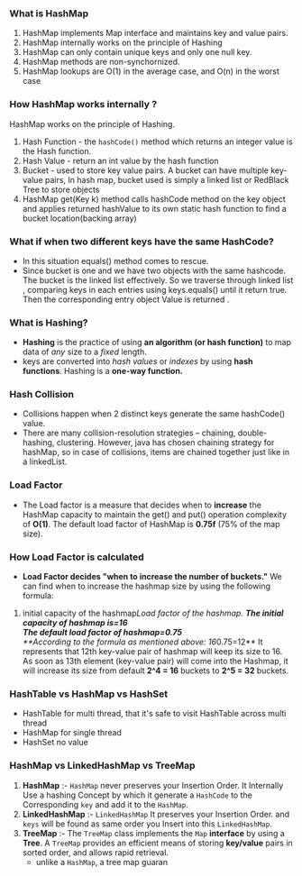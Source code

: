 ### What is HashMap
1.  HashMap implements Map interface and maintains key and value pairs.
2.  HashMap internally works on the principle of Hashing
3.  HashMap can only contain unique keys and only one null key.
4.  HashMap methods are non-synchornized.
5.  HashMap lookups are O(1) in the average case, and  O(n) in the worst case
### How HashMap works internally ?
HashMap works on the principle of Hashing.
1.  Hash Function - the `hashCode()` method which returns an integer value is the Hash function.
2.  Hash Value - return an int value by the hash function
3.  Bucket - used to store key value pairs. A bucket can have multiple key-value pairs, In hash map, bucket used is simply a linked list or RedBlack Tree to store objects
4. HashMap get(Key k) method calls hashCode method on the key object and applies returned hashValue to its own static hash function to find a bucket location(backing array)
### What if when two different keys have the same HashCode?
- In this situation equals() method comes to rescue.
- Since bucket is one and we have two objects with the same hashcode. The bucket is the linked list effectively. So we traverse through linked list , comparing keys in each entries using keys.equals() until it return true. Then the corresponding entry object Value is returned .
### What is Hashing?
- **Hashing** is the practice of using **an algorithm (or hash function)** to map data of _any_ size to a _fixed_ length. 
- keys are converted into _hash values_ or _indexes_ by using **hash functions**. Hashing is a **one-way function.**
### Hash Collision
- Collisions happen when 2 distinct keys generate the same hashCode() value.
- There are many collision-resolution strategies – chaining, double-hashing, clustering. However, java has chosen chaining strategy for hashMap, so in case of collisions, items are chained together just like in a linkedList.
### Load Factor
- The Load factor is a measure that decides when to **increase** the HashMap capacity to maintain the get() and put() operation complexity of **O(1)**. The default load factor of HashMap is **0.75f** (75% of the map size).
### How Load Factor is calculated
- **Load Factor decides "when to increase the number of buckets."**
We can find when to increase the hashmap size by using the following formula:
1.  initial capacity of the hashmap*Load factor of the hashmap.
**The initial capacity of hashmap is=16**  
**The default load factor of hashmap=0.75**  
**According to the formula as mentioned above: 16*0.75=12**
It represents that 12th  key-value pair of hashmap will keep its size to 16. As soon as 13th  element (key-value pair) will come into the Hashmap, it will increase its size from default  **2^4  = 16**  buckets to  **2^5  = 32**  buckets.
### HashTable vs HashMap vs HashSet
- HashTable for multi thread, that it's safe to visit HashTable across multi thread
- HashMap for single thread
- HashSet no value
### HashMap vs LinkedHashMap vs TreeMap
1.  **HashMap**  :-  `HashMap`  never preserves your Insertion Order. It Internally Use a hashing Concept by which it generate a  `HashCode`  to the Corresponding  `key`  and add it to the  `HashMap`.
2.  **LinkedHashMap**  :-  `LinkedHashMap`  It preserves your Insertion Order. and  `keys`  will be found as same order you Insert into this  `LinkedHashMap`.
3.  **TreeMap**  :- The  `TreeMap`  class implements the  `Map`  **interface**  by using a  **Tree**. A  `TreeMap`  provides an efficient means of storing  **key/value**  pairs in sorted order, and allows rapid retrieval.
	- unlike a `HashMap`, a tree map guaran



<!--stackedit_data:
eyJoaXN0b3J5IjpbLTg4NTIyMTE2OCwtMTI1OTEyMDAxNiwxNj
AyMzg0NDUsODk0OTAyNzc5XX0=
-->